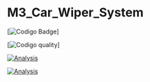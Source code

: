# M3_Car_Wiper_System

[![Codigo Badge](https://api.codiga.io/project/33588/status/svg)]


[![Codigo quality](https://api.codiga.io/project/33588/score/svg)]

[![Analysis](https://github.com/HemantRam/M3_Car_Wiper_System/actions/workflows/analysis.yml/badge.svg)](https://github.com/HemantRam/M3_Car_Wiper_System/actions/workflows/analysis.yml)

[![Analysis](https://github.com/HemantRam/M3_Car_Wiper_System/actions/workflows/analysis.yml/badge.svg)](https://github.com/HemantRam/M3_Car_Wiper_System/actions/workflows/analysis.yml)

